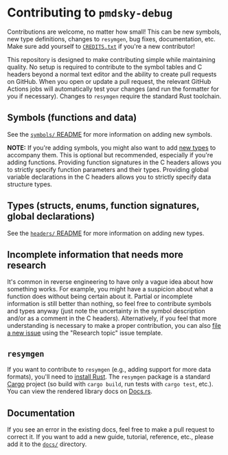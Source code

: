 # Contributing to `pmdsky-debug`
Contributions are welcome, no matter how small! This can be new symbols, new type definitions, changes to `resymgen`, bug fixes, documentation, etc. Make sure add yourself to [`CREDITS.txt`](../CREDITS.txt) if you're a new contributor!

This repository is designed to make contributing simple while maintaining quality. No setup is required to contribute to the symbol tables and C headers beyond a normal text editor and the ability to create pull requests on GitHub. When you open or update a pull request, the relevant GitHub Actions jobs will automatically test your changes (and run the formatter for you if necessary). Changes to `resymgen` require the standard Rust toolchain.

## Symbols (functions and data)
See the [`symbols/` README](../symbols/README.md#contributing) for more information on adding new symbols.

**NOTE:** If you're adding symbols, you might also want to add [new types](#types-structs-enums-function-signatures-global-declarations) to accompany them. This is optional but recommended, especially if you're adding functions. Providing function signatures in the C headers allows you to strictly specify function parameters and their types. Providing global variable declarations in the C headers allows you to strictly specify data structure types.

## Types (structs, enums, function signatures, global declarations)
See the [`headers/` README](../headers/README.md#contributing) for more information on adding new types.

## Incomplete information that needs more research
It's common in reverse engineering to have only a vague idea about how something works. For example, you might have a suspicion about what a function does without being certain about it. Partial or incomplete information is still better than nothing, so feel free to contribute symbols and types anyway (just note the uncertainty in the symbol description and/or as a comment in the C headers). Alternatively, if you feel that more understanding is necessary to make a proper contribution, you can also [file a new issue](https://github.com/UsernameFodder/pmdsky-debug/issues) using the "Research topic" issue template.

## `resymgen`
If you want to contribute to `resymgen` (e.g., adding support for more data formats), you'll need to [install Rust](https://www.rust-lang.org/tools/install). The `resymgen` package is a standard [Cargo](https://doc.rust-lang.org/cargo/) project (so build with `cargo build`, run tests with `cargo test`, etc.). You can view the rendered library docs on [Docs.rs](https://docs.rs/resymgen/latest/resymgen/).

## Documentation
If you see an error in the existing docs, feel free to make a pull request to correct it. If you want to add a new guide, tutorial, reference, etc., please add it to the [`docs/`](.) directory.
